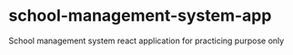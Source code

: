 # school-management-system-app
School management system react application for practicing purpose only
